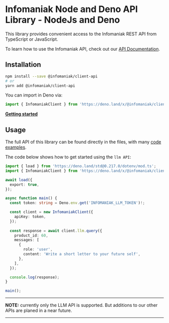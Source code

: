 # Infomaniak Node and Deno API Library - NodeJs and Deno

This library provides convenient access to the Infomaniak REST API from TypeScript or JavaScript.

To learn how to use the Infomaniak API, check out our [API Documentation](https://developer.infomaniak.com/getting-started).

## Installation

```bash
npm install --save @infomaniak/client-api
# or
yarn add @infomaniak/client-api
```

You can import in Deno via:

```ts
import { InfomaniakClient } from 'https://deno.land/x/@infomaniak/client-api@v0.1.0/mod.ts';
```

**[Getting started](./tutorials/getting-started.md)**

## Usage

The full API of this library can be found directly in the files, with many [code examples](./examples).

The code below shows how to get started using the `llm API`:

```ts
import { load } from 'https://deno.land/std@0.217.0/dotenv/mod.ts';
import { InfomaniakClient } from 'https://deno.land/x/@infomaniak/client-api@v0.1.0/mod.ts';

await load({
  export: true,
});

async function main() {
  const token: string = Deno.env.get('INFOMANIAK_LLM_TOKEN')!;

  const client = new InfomaniakClient({
    apiKey: token,
  });
  
  const response = await client.llm.query({
    product_id: 60,
    messages: [
      {
        role: 'user',
        content: 'Write a short letter to your future self',
      },
    ],
  });

  console.log(response);
}

main();
```

---

**NOTE:** currently only the LLM API is supported. But additions to our other APIs are planed in a near future.

---
